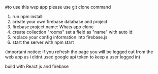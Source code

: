 #to use this wep app please use git clone command 
1. run npm install 
2. create your own firebase database and project
3. firebase project name: Whats app clone
4. create collection "rooms" set a field as "name" with auto id
5. replace your config information into firebase.js
6. start the server with npm start

(important notice: if you refresh the page you will be logged out from the web app as i didnt used google api token to keep a user logged in)

build with React js and firebase
